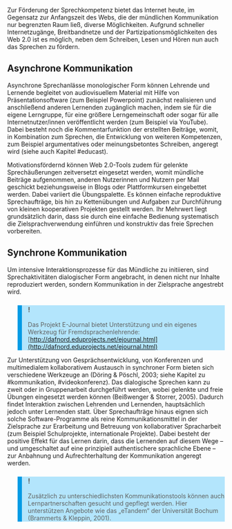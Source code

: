 <!-- filename: 04_Sprechinhalte_erarbeiten_und_praesentieren.md -->
<!-- title: Sprechinhalte erarbeiten und präsentieren -->

Zur Förderung der Sprechkompetenz bietet das Internet heute, im Gegensatz zur Anfangszeit des Webs, die der mündlichen Kommunikation nur begrenzten Raum ließ, diverse Möglichkeiten. Aufgrund schneller Internetzugänge, Breitbandnetze und der Partizipationsmöglichkeiten des Web 2.0 ist es möglich, neben dem Schreiben, Lesen und Hören nun auch das Sprechen zu fördern.

## Asynchrone Kommunikation

Asynchrone Sprechanlässe monologischer Form können Lehrende und Lernende begleitet von audiovisuellem Material mit Hilfe von Präsentationsoftware (zum Beispiel Powerpoint) zunächst realisieren und anschließend anderen Lernenden zugänglich machen, indem sie für die eigene Lerngruppe, für eine größere Lerngemeinschaft oder sogar für alle Internetnutzer/innen veröffentlicht werden (zum Beispiel via YouTube). Dabei besteht noch die Kommentarfunktion der erstellten Beiträge, womit, in Kombination zum Sprechen, die Entwicklung von weiteren Kompetenzen, zum Beispiel argumentatives oder meinungsbetontes Schreiben, angeregt wird (siehe auch Kapitel #educast).

Motivationsfördernd können Web 2.0-Tools zudem für gelenkte Sprechäußerungen zeitversetzt eingesetzt werden, womit mündliche Beiträge aufgenommen, anderen Nutzerinnen und Nutzern per Mail geschickt beziehungsweise in Blogs oder Plattformkursen eingebettet werden. Dabei variiert die Übungspalette. Es können einfache reproduktive Sprechaufträge, bis hin zu Kettenübungen und Aufgaben zur Durchführung von kleinen kooperativen Projekten gestellt werden. Ihr Mehrwert liegt grundsätzlich darin, dass sie durch eine einfache Bedienung systematisch die Zielsprachverwendung einführen und konstruktiv das freie Sprechen vorbereiten.

## Synchrone Kommunikation

Um intensive Interaktionsprozesse für das Mündliche zu initiieren, sind Sprechaktivitäten dialogischer Form angebracht, in denen nicht nur Inhalte reproduziert werden, sondern Kommunikation in der Zielsprache angestrebt wird.

<blockquote style="background: #B3E5FC; border-left: 10px solid #039BE5">

### !

Das Projekt E-Journal bietet Unterstützung und ein eigenes Werkzeug für Fremdsprachenlehrende: [http://dafnord.eduprojects.net/ejournal.html](http://dafnord.eduprojects.net/ejournal.html)

</blockquote>

Zur Unterstützung von Gesprächsentwicklung, von Konferenzen und multimedialem kollaborativem Austausch in synchroner Form bieten sich verschiedene Werkzeuge an (Döring &amp; Pöschl, 2003; siehe Kapitel zu #kommunikation, #videokonferenz). Das dialogische Sprechen kann zu zweit oder in Gruppenarbeit durchgeführt werden, wobei gelenkte und freie Übungen eingesetzt werden können (Beißwenger &amp; Storrer, 2005). Dadurch findet Interaktion zwischen Lehrenden und Lernenden, hauptsächlich jedoch unter Lernenden statt. Über Sprechaufträge hinaus eignen sich solche Software-Programme als reine Kommunikationsmittel in der Zielsprache zur Erarbeitung und Betreuung von kollaborativer Spracharbeit (zum Beispiel Schulprojekte, internationale Projekte). Dabei besteht der positive Effekt für das Lernen darin, dass die Lernenden auf diesem Wege – und umgeschaltet auf eine prinzipiell authentischere sprachliche Ebene – zur Anbahnung und Aufrechterhaltung der Kommunikation angeregt werden.

<blockquote style="background: #B3E5FC; border-left: 10px solid #039BE5">

### !

Zusätzlich zu unterschiedlichsten Kommunikationstools können auch Lernpartnerschaften gesucht und gepflegt werden. Hier unterstützen Angebote wie das „eTandem“ der Universität Bochum (Brammerts &amp; Kleppin, 2001).

</blockquote>
